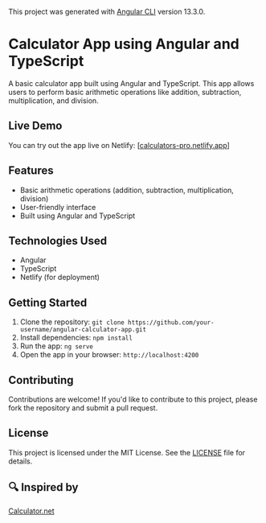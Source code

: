 This project was generated with [Angular CLI](https://github.com/angular/angular-cli) version 13.3.0.

# Calculator App using Angular and TypeScript

A basic calculator app built using Angular and TypeScript. This app allows users to perform basic arithmetic operations like addition, subtraction, multiplication, and division.

## Live Demo
You can try out the app live on Netlify: [[calculators-pro.netlify.app](https://6291d9cb0b6966519f57820d--calculators-pro.netlify.app/)]

## Features

* Basic arithmetic operations (addition, subtraction, multiplication, division)
* User-friendly interface
* Built using Angular and TypeScript

## Technologies Used

* Angular
* TypeScript
* Netlify (for deployment)

## Getting Started

1. Clone the repository: `git clone https://github.com/your-username/angular-calculator-app.git`
2. Install dependencies: `npm install`
3. Run the app: `ng serve`
4. Open the app in your browser: `http://localhost:4200`

## Contributing

Contributions are welcome! If you'd like to contribute to this project, please fork the repository and submit a pull request.

## License

This project is licensed under the MIT License. See the [LICENSE](LICENSE) file for details.


## 🔍 Inspired by

[Calculator.net](https://www.calculator.net/)
